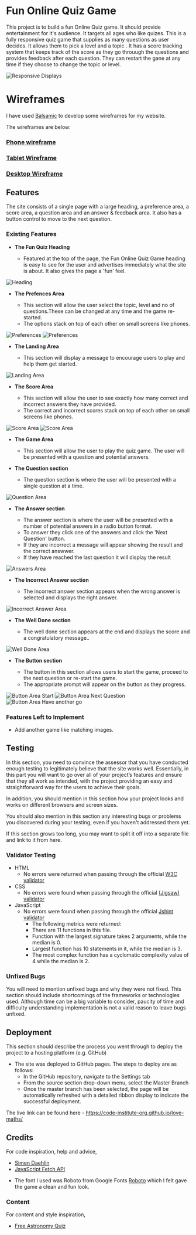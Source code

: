 # Fun Online Quiz Game

This project is to build a fun Online Quiz game.
It should provide entertainment for it's audience. It targets all ages who like quizes.
This is a fully responsive quiz game that supplies as many questions as user decides. It allows them to pick a level and a topic . It has a score tracking system that keeps track of the score as they go throuugh the questions and provides feedback after each question.
They can restart the gane at any time if they choose to change the topic or level.


![Responsive Displays](docs/images/FOQG_mockup.png)

# Wireframes
I have used [Balsamic](https://balsamiq.com/wireframes/ "Balsamic") to develop some wireframes for my website. 

The wireframes are below:

### [Phone wireframe](docs/Phone.png "Phone wireframe")
### [Tablet Wireframe](docs/Tablet.png "Tablet wireframe")
### [Desktop Wireframe](docs/Desktop.png "Desktop Wireframe")


## Features 

The site consists of a single page with a large heading, a preference area,  a score area, a question area and an answer & feedback area. 
It also has a button control to move to the next question. 


### Existing Features

- __The Fun Quiz Heading__

  - Featured at the top of the page, the Fun Online Quiz Game heading is easy to see for the user and advertises immediately what the site is about. It also gives the page a 'fun' feel.

![Heading](docs/images/Heading.png)

- __The Prefences Area__

  - This section will allow the user select the topic, level and no of questions.These can be changed at any time and the game re-started. 
  - The options stack on top of each other on small screens like phones.

![Preferences](docs/images/Preferences-Phone.png)
![Preferences](docs/images/Preferences.png)

- __The Landing Area__

  - This section will display a message to encourage users to play and help them get started.

![Landing Area](docs/images/LandingArea.png)


- __The Score Area__

  - This section will allow the user to see exactly how many correct and incorrect answers they have provided. 
  - The correct and incorrect scores stack on top of each other on small screens like phones.

![Score Area](docs/images/ScoreArea-Phone.png)
![Score Area](docs/images/ScoreArea.png)

- __The Game Area__

  - This section will allow the user to play the quiz game. The user will be presented with a question and potential answers. 



- __The Question section__

  - The question section is where the user will be presented with a single question at a time. 

![Question Area](docs/images/QuestionArea.png)


- __The Answer section__

  - The answer section is where the user will be presented with a number of potential answers in a radio button format.
  - To answer they click one of the answers and click the 'Next Question' button. 
  - If they are incorrect a message will appear showing the result and the correct answwer. 
  - If they have reached the last question it will display the result  

![Answers Area](docs/images/AnswersArea.png)

- __The Incorrect Answer section__

  - The incorrect answer section appears when the wrong answer is selected and displays the right answer.

![Incorrect Answer Area](docs/images/IncorrectAnswerArea.png)


- __The Well Done section__

  - The well done section appears at the end and displays the score and a congratulatory message..

![Well Done Area](docs/images/WellDoneArea.png)

- __The Button section__

  - The button in this section allows users to start the game, proceed to the next question or re-start the game.
  - The appropriate prompt will appear on the button as they progress.

![Button Area Start](docs/images/ButtonAreaStart.png) 
![Button Area Next Question](docs/images/ButtonAreaNextQuestion.png)
![Button Area Have another go](docs/images/ButtonAreaHaveAnotherGo.png)  


### Features Left to Implement

- Add another game like matching images.

## Testing 

In this section, you need to convince the assessor that you have conducted enough testing to legitimately believe that the site works well. Essentially, in this part you will want to go over all of your project’s features and ensure that they all work as intended, with the project providing an easy and straightforward way for the users to achieve their goals.

In addition, you should mention in this section how your project looks and works on different browsers and screen sizes.

You should also mention in this section any interesting bugs or problems you discovered during your testing, even if you haven't addressed them yet.

If this section grows too long, you may want to split it off into a separate file and link to it from here.


### Validator Testing 

- HTML
    - No errors were returned when passing through the official [W3C validator](https://validator.w3.org/nu/?doc=https%3A%2F%2Fevelynfoy.github.io%2Ffun-online-quiz-game%2F)
- CSS
    - No errors were found when passing through the official [(Jigsaw) validator](https://jigsaw.w3.org/css-validator/validator?uri=https%3A%2F%2Fvalidator.w3.org%2Fnu%2F%3Fdoc%3Dhttps%253A%252F%252Fcode-institute-org.github.io%252Flove-maths%252F&profile=css3svg&usermedium=all&warning=1&vextwarning=&lang=en)
- JavaScript
    - No errors were found when passing through the official [Jshint validator](https://jshint.com/)
      - The following metrics were returned: 
      - There are 11 functions in this file.
      - Function with the largest signature takes 2 arguments, while the median is 0.
      - Largest function has 10 statements in it, while the median is 3.
      - The most complex function has a cyclomatic complexity value of 4 while the median is 2.

### Unfixed Bugs

You will need to mention unfixed bugs and why they were not fixed. This section should include shortcomings of the frameworks or technologies used. Although time can be a big variable to consider, paucity of time and difficulty understanding implementation is not a valid reason to leave bugs unfixed. 

## Deployment

This section should describe the process you went through to deploy the project to a hosting platform (e.g. GitHub) 

- The site was deployed to GitHub pages. The steps to deploy are as follows: 
  - In the GitHub repository, navigate to the Settings tab 
  - From the source section drop-down menu, select the Master Branch
  - Once the master branch has been selected, the page will be automatically refreshed with a detailed ribbon display to indicate the successful deployment. 

The live link can be found here - https://code-institute-org.github.io/love-maths/


## Credits 

For code inspiration, help and advice,
* [Simen Daehlin](https://github.com/Eventyret "Simen Daehlin")
* [JavaScript Fetch API](https://www.javascripttutorial.net/javascript-fetch-API, "JavaScript Fetch API")

- The font I used was Roboto from Google Fonts [Roboto](https://fonts.google.com/?query=Roboto "Roboto") which I felt gave the game a clean and fun look.

### Content 

For content and style inspiration,

* [Free Astronomy Quiz](https://www.free-astronomy-quiz.com/index.html)







